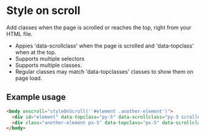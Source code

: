 # Style on scroll
Add classes when the page is scrolled or reaches the top, right from your HTML file.

- Appies 'data-scrollclass' when the page is scrolled and 'data-topclass' when at the top.
- Supports multiple selectors
- Supports multiple classes.
- Regular classes may match 'data-topclasses' classes to show them on page load.

## Example usage
```html
<body onscroll="styleOnScroll(''#element .another-element')">
  <div id="element" data-topclass="py-5" data-scrollclass="py-3 scrolled">
  <div class="another-element px-5" data-topclass="px-5" data-scrollclass="px-3">
</body>
```
